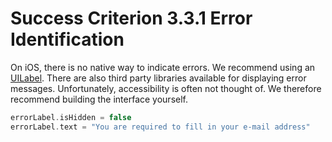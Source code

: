 # Success Criterion 3.3.1 Error Identification

On iOS, there is no native way to indicate errors. We recommend using an [UILabel](https://developer.apple.com/documentation/uikit/uilabel). There are also third party libraries available for displaying error messages. Unfortunately, accessibility is often not thought of. We therefore recommend building the interface yourself.

```swift
errorLabel.isHidden = false
errorLabel.text = "You are required to fill in your e-mail address"
```

